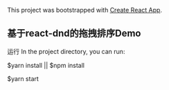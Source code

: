 This project was bootstrapped with [Create React App](https://github.com/facebook/create-react-app).

## 基于react-dnd的拖拽排序Demo

运行 
In the project directory, you can run:

$yarn install || $npm install

$yarn start 
